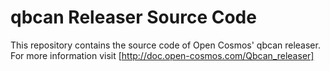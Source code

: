 # qbcan Releaser Source Code

This repository contains the source code of Open Cosmos' qbcan releaser.
For more information visit [http://doc.open-cosmos.com/Qbcan_releaser]
